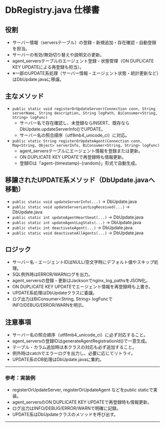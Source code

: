 # DbRegistry.java 仕様書

## 役割
- サーバー情報（serversテーブル）の登録・新規追加・存在確認・自動登録を担当。
- サーバーの有効/無効切り替えや説明文の更新。
- agent_serversテーブルのエージェント登録・状態管理（ON DUPLICATE KEY UPDATEによる再登録も担当）。
- ※一部のUPDATE系処理（サーバー情報・エージェント状態・統計更新など）はDbUpdate.javaに移譲。

## 主なメソッド
- `public static void registerOrUpdateServer(Connection conn, String serverName, String description, String logPath, BiConsumer<String, String> logFunc)`
  - サーバー名で存在確認し、未登録ならINSERT、既存ならDbUpdate.updateServerInfo()でUPDATE。
  - サーバー名の照合順序（utf8mb4_unicode_ci）に対応。
- `public static String registerOrUpdateAgent(Connection conn, Map<String, Object> serverInfo, BiConsumer<String, String> logFunc)`
  - agent_serversテーブルにエージェント情報を登録または更新。
  - ON DUPLICATE KEY UPDATEで再登録時も情報更新。
  - 登録IDは「agent-{timestamp}-{random}」形式で自動生成。

## 移譲されたUPDATE系メソッド（DbUpdate.javaへ移動）
- `public static void updateServerInfo(...)` → DbUpdate.java
- `public static void updateServerLastLogReceived(...)` → DbUpdate.java
- `public static int updateAgentHeartbeat(...)` → DbUpdate.java
- `public static int updateAgentLogStats(...)` → DbUpdate.java
- `public static int deactivateAgent(...)` → DbUpdate.java
- `public static void deactivateAllAgents(...)` → DbUpdate.java

## ロジック
- サーバー名・エージェントIDはNULL/空文字時にデフォルト値やスキップ処理。
- SQL例外時はERROR/WARNログを出力。
- agent_serversの登録・更新はJacksonでnginx_log_pathsをJSON化。
- ON DUPLICATE KEY UPDATEでエージェント情報を再登録時も上書き。
- UPDATE系処理はDbUpdateクラスに委譲。
- ログ出力はBiConsumer<String, String> logFuncでINFO/DEBUG/ERROR/WARNを明示。

## 注意事項
- サーバー名の照合順序（utf8mb4_unicode_ci）に必ず対応すること。
- agent_serversの登録IDはgenerateAgentRegistrationId()で一意生成。
- テーブル・カラム追加時は本クラスの対応も必ず追加すること。
- 例外時はcatchでエラーログを出力し、必要に応じてリトライ。
- UPDATE系のDB処理はDbUpdate.javaに集約。

---

### 参考：実装例
- registerOrUpdateServer, registerOrUpdateAgent などをpublic staticで実装。
- agent_serversのON DUPLICATE KEY UPDATEで再登録時も情報更新。
- ログ出力はINFO/DEBUG/ERROR/WARNで明確に記録。
- UPDATE系はDbUpdateクラスのメソッドを呼び出す。

---
